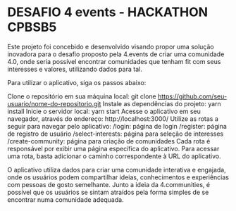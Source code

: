 # DESAFIO 4 events - HACKATHON CPBSB5

Este projeto foi concebido e desenvolvido visando propor uma solução inovadora para o desafio proposto pela 4.events de criar uma comunidade 4.0, onde seria possível encontrar comunidades que tenham fit com seus interesses e valores, utilizando dados para tal.

Para utilizar o aplicativo, siga os passos abaixo:

Clone o repositório em sua máquina local:
git clone https://github.com/seu-usuario/nome-do-repositorio.git
Instale as dependências do projeto:
yarn install
Inicie o servidor local:
yarn start
Acesse o aplicativo em seu navegador, através do endereço:
http://localhost:3000/
Utilize as rotas a seguir para navegar pelo aplicativo:
/login: página de login
/register: página de registro de usuário
/select-interests: página para seleção de interesses
/create-community: página para criação de comunidades
Cada rota é responsável por exibir uma página específica do aplicativo. Para acessar uma rota, basta adicionar o caminho correspondente à URL do aplicativo.

O aplicativo utiliza dados para criar uma comunidade interativa e engajada, onde os usuários podem compartilhar ideias, conhecimentos e experiências com pessoas de gosto semelhante. Junto a ideia da 4.communities, é possível que os usuários se sintam atraídos pela forma simples de se encontrar numa comunidade adequada.